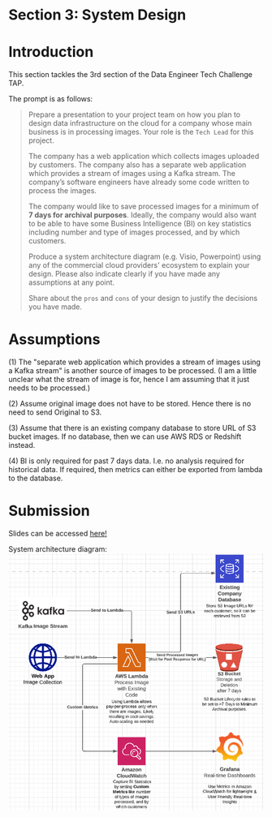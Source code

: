 <!-- Header -->
<div>
  <h1>Section 3: System Design<h3>  
</div>

# Introduction
This section tackles the 3rd section of the Data Engineer Tech Challenge TAP. 

The prompt is as follows:<br>
>Prepare a presentation to your project team on how you plan to design data infrastructure on the cloud for a company whose main business is in processing images. Your role is the `Tech Lead` for this project.
>
>The company has a web application which collects images uploaded by customers. The company also has a separate web application which provides a stream of images using a Kafka stream. The company’s software engineers have already some code written to process the images.
>
>The company would like to save processed images for a minimum of **7 days for archival purposes**. Ideally, the company would also want to be able to have some Business Intelligence (BI) on key statistics including number and type of images processed, and by which customers.
>
>Produce a system architecture diagram (e.g. Visio, Powerpoint) using any of the commercial cloud providers' ecosystem to explain your design. Please also indicate clearly if you have made any assumptions at any point.
>
>Share about the `pros` and `cons` of your design to justify the decisions you have made.



# Assumptions
(1) The "separate web application which provides a stream of images using a Kafka stream" is another source of images to be processed. (I am a little unclear what the stream of image is for, hence I am assuming that it just needs to be processed.)

(2) Assume original image does not have to be stored. Hence there is no need to send Original to S3.

(3) Assume that there is an existing company database to store URL of S3 bucket images. If no database, then we can use AWS RDS or Redshift instead. 

(4) BI is only required for past 7 days data. I.e. no analysis required for historical data. If required, then metrics can either be exported from lambda to the database. 


# Submission
Slides can be accessed [here!](Cloud_Infrastructure_Pitch.pdf)

System architecture diagram:<br>
![here](Image_Processing_System_Design.png)
